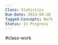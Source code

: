 ---Class: Statistics
Due-Date: 2023-09-20
Tagged-Concepts: Work
Status: In Progress
---
#class-work 

